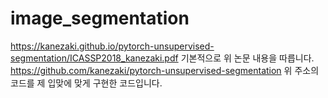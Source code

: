 # image_segmentation
https://kanezaki.github.io/pytorch-unsupervised-segmentation/ICASSP2018_kanezaki.pdf
기본적으로 위 논문 내용을 따릅니다.
https://github.com/kanezaki/pytorch-unsupervised-segmentation
위 주소의 코드를 제 입맞에 맞게 구현한 코드입니다.
